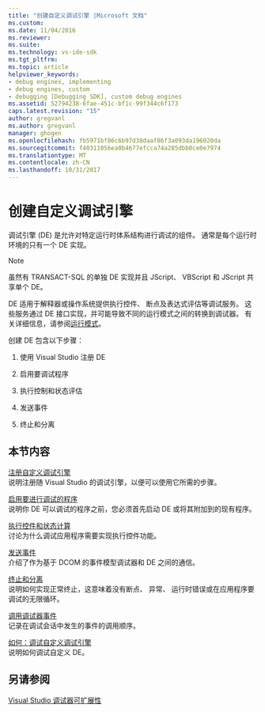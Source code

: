 ```yaml
---
title: "创建自定义调试引擎 |Microsoft 文档"
ms.custom: 
ms.date: 11/04/2016
ms.reviewer: 
ms.suite: 
ms.technology: vs-ide-sdk
ms.tgt_pltfrm: 
ms.topic: article
helpviewer_keywords:
- debug engines, implementing
- debug engines, custom
- debugging [Debugging SDK], custom debug engines
ms.assetid: 52794238-6fae-451c-bf1c-99f344c6f173
caps.latest.revision: "15"
author: gregvanl
ms.author: gregvanl
manager: ghogen
ms.openlocfilehash: fb5971bf86c6b97d38daaf86f3a093da196020da
ms.sourcegitcommit: f40311056ea0b4677efcca74a285dbb0ce0e7974
ms.translationtype: MT
ms.contentlocale: zh-CN
ms.lasthandoff: 10/31/2017
---
```

# <a name="creating-a-custom-debug-engine"></a>创建自定义调试引擎
调试引擎 (DE) 是允许对特定运行时体系结构进行调试的组件。 通常是每个运行时环境的只有一个 DE 实现。  
  
> [!NOTE]
>  虽然有 TRANSACT-SQL 的单独 DE 实现并且 JScript、 VBScript 和 JScript 共享单个 DE。  
  
 DE 适用于解释器或操作系统提供执行控件、 断点及表达式评估等调试服务。 这些服务通过 DE 接口实现，并可能导致不同的运行模式之间的转换到调试器。 有关详细信息，请参阅[运行模式](../../extensibility/debugger/operational-modes.md)。  
  
 创建 DE 包含以下步骤：  
  
1.  使用 Visual Studio 注册 DE  
  
2.  启用要调试程序  
  
3.  执行控制和状态评估  
  
4.  发送事件  
  
5.  终止和分离  
  
## <a name="in-this-section"></a>本节内容  
 [注册自定义调试引擎](../../extensibility/debugger/registering-a-custom-debug-engine.md)  
 说明注册随 Visual Studio 的调试引擎，以便可以使用它所需的步骤。  
  
 [启用要进行调试的程序](../../extensibility/debugger/enabling-a-program-to-be-debugged.md)  
 说明你 DE 可以调试的程序之前，您必须首先启动 DE 或将其附加到的现有程序。  
  
 [执行控件和状态计算](../../extensibility/debugger/execution-control-and-state-evaluation.md)  
 讨论为什么调试应用程序需要实现执行控件功能。  
  
 [发送事件](../../extensibility/debugger/sending-events.md)  
 介绍了作为基于 DCOM 的事件模型调试器和 DE 之间的通信。  
  
 [终止和分离](../../extensibility/debugger/termination-and-detaching.md)  
 说明如何实现正常终止，这意味着没有断点、 异常、 运行时错误或在应用程序要调试的无限循环。  
  
 [调用调试器事件](../../extensibility/debugger/calling-debugger-events.md)  
 记录在调试会话中发生的事件的调用顺序。  
  
 [如何：调试自定义调试引擎](../../extensibility/debugger/how-to-debug-a-custom-debug-engine.md)  
 说明如何调试自定义 DE。  
  
## <a name="see-also"></a>另请参阅  
 [Visual Studio 调试器可扩展性](../../extensibility/debugger/visual-studio-debugger-extensibility.md)